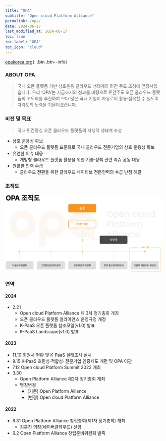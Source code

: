 ```yaml
---
title: "OPA"
subtitle: "Open cloud Platform Alliance"
permalink: /opa/
date: 2024-06-17
last_modified_at: 2024-06-17
toc: true
toc_label: "OPA"
toc_icon: "cloud"
---
```


[opakorea.org](https://opakorea.org/page.php?p_id=history){: .btn .btn--info}

### ABOUT OPA
> 국내 오픈 플랫폼 기반 상호운용 클라우드 생태계의
민간 주도 조성에 앞장서겠습니다.
우리 ‘OPA’는 지금까지의 성과를 바탕으로 민간주도 오픈 클라우드 플랫폼의
고도화를 추진하여 보다 많은 국내 기업이 자유로이 활용·접목할 수 있도록
다각도의 노력을 기울이겠습니다.
 
### 비전 및 목표
> 국내 민간중심 오픈 클라우드 플랫폼의 자생적 생태계 조성

- 상호 운용성 확보
  - 오픈 클라우드 플랫폼 표준화로 국내 클라우드 전문기업의 상호 운용성 확보
- 유연한 이슈 대응
  - 개방형 클라우드 플랫폼 활용을 위한 기술·정책 관련 이슈 공동 대응
- 원활한 인력 수급
  - 클라우드 전환을 위한 클라우드 네이티브 전문인력의 수급 난점 해결

### 조직도
![organization.png](/assets/images/opa/organization.png)

### 연역
#### 2024
- 2.21
  - Open cloud Platform Alliance 제 3차 정기총회 개최
  - 오픈 클라우드 플랫폼 얼라이언스 운영규정 개정
  - K-PaaS 오픈 플랫폼 참조모델(v1.0) 발표
  - K-PaaS Landscape(v1.0) 발표

#### 2023
- 11.10 회원사 현황 및 K-PaaS 실태조사 실시
- 9.15  K-PaaS 호환성·적합성· 전문기업 인증제도 개편 및 OPA 이관
- 7.12  Open cloud Platform Summit 2023 개최
- 3.30
  - Open Platform Alliance 제2차 정기총회 개최
  - 명칭변경
    - (기존) Open Platform Alliance
    - (변경) Open cloud Platform Alliance

#### 2022
- 8.31 Open Platform Alliance 창립총회(제1차 정기총회) 개최
  - 김홍진 의장(네이버클라우드) 선임
- 6.2  Open Platform Alliance 창립준비위원회 발족
